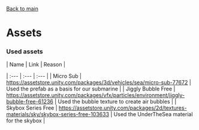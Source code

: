 [Back to main](/index.md)

# Assets

### Used assets

| Name | Link | Reason |

| :--- | :--- | :--- |
| Micro Sub | https://assetstore.unity.com/packages/3d/vehicles/sea/micro-sub-77672 | Used the prefab as a basis for our submarine |
| Jiggly Bubble Free | https://assetstore.unity.com/packages/vfx/particles/environment/jiggly-bubble-free-61236 | Used the bubble texture to create air bubbles |
| Skybox Series Free | https://assetstore.unity.com/packages/2d/textures-materials/sky/skybox-series-free-103633 | Used the UnderTheSea material for the skybox |
